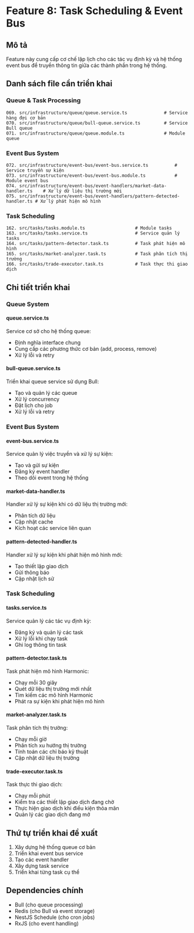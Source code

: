 # Feature 8: Task Scheduling & Event Bus

## Mô tả
Feature này cung cấp cơ chế lập lịch cho các tác vụ định kỳ và hệ thống event bus để truyền thông tin giữa các thành phần trong hệ thống.

## Danh sách file cần triển khai

### Queue & Task Processing
```
069. src/infrastructure/queue/queue.service.ts              # Service hàng đợi cơ bản
070. src/infrastructure/queue/bull-queue.service.ts         # Service Bull queue
071. src/infrastructure/queue/queue.module.ts               # Module queue
```

### Event Bus System
```
072. src/infrastructure/event-bus/event-bus.service.ts          # Service truyền sự kiện
073. src/infrastructure/event-bus/event-bus.module.ts           # Module event bus
074. src/infrastructure/event-bus/event-handlers/market-data-handler.ts    # Xử lý dữ liệu thị trường mới
075. src/infrastructure/event-bus/event-handlers/pattern-detected-handler.ts # Xử lý phát hiện mô hình
```

### Task Scheduling
```
162. src/tasks/tasks.module.ts                   # Module tasks
163. src/tasks/tasks.service.ts                  # Service quản lý tasks
164. src/tasks/pattern-detector.task.ts          # Task phát hiện mô hình
165. src/tasks/market-analyzer.task.ts           # Task phân tích thị trường
166. src/tasks/trade-executor.task.ts            # Task thực thi giao dịch
```

## Chi tiết triển khai

### Queue System

#### queue.service.ts
Service cơ sở cho hệ thống queue:
- Định nghĩa interface chung
- Cung cấp các phương thức cơ bản (add, process, remove)
- Xử lý lỗi và retry

#### bull-queue.service.ts
Triển khai queue service sử dụng Bull:
- Tạo và quản lý các queue
- Xử lý concurrency
- Đặt lịch cho job
- Xử lý lỗi và retry

### Event Bus System

#### event-bus.service.ts
Service quản lý việc truyền và xử lý sự kiện:
- Tạo và gửi sự kiện
- Đăng ký event handler
- Theo dõi event trong hệ thống

#### market-data-handler.ts
Handler xử lý sự kiện khi có dữ liệu thị trường mới:
- Phân tích dữ liệu
- Cập nhật cache
- Kích hoạt các service liên quan

#### pattern-detected-handler.ts
Handler xử lý sự kiện khi phát hiện mô hình mới:
- Tạo thiết lập giao dịch
- Gửi thông báo
- Cập nhật lịch sử

### Task Scheduling

#### tasks.service.ts
Service quản lý các tác vụ định kỳ:
- Đăng ký và quản lý các task
- Xử lý lỗi khi chạy task
- Ghi log thông tin task

#### pattern-detector.task.ts
Task phát hiện mô hình Harmonic:
- Chạy mỗi 30 giây
- Quét dữ liệu thị trường mới nhất
- Tìm kiếm các mô hình Harmonic
- Phát ra sự kiện khi phát hiện mô hình

#### market-analyzer.task.ts
Task phân tích thị trường:
- Chạy mỗi giờ
- Phân tích xu hướng thị trường
- Tính toán các chỉ báo kỹ thuật
- Cập nhật dữ liệu thị trường

#### trade-executor.task.ts
Task thực thi giao dịch:
- Chạy mỗi phút
- Kiểm tra các thiết lập giao dịch đang chờ
- Thực hiện giao dịch khi điều kiện thỏa mãn
- Quản lý các giao dịch đang mở

## Thứ tự triển khai đề xuất

1. Xây dựng hệ thống queue cơ bản
2. Triển khai event bus service
3. Tạo các event handler
4. Xây dựng task service
5. Triển khai từng task cụ thể

## Dependencies chính

- Bull (cho queue processing)
- Redis (cho Bull và event storage)
- NestJS Schedule (cho cron jobs)
- RxJS (cho event handling)